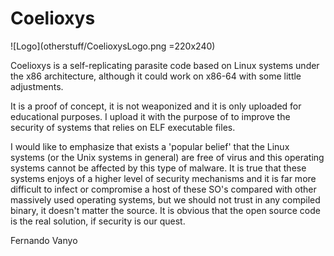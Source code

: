 # Coelioxys

![Logo](otherstuff/CoelioxysLogo.png =220x240)


Coelioxys is a self-replicating parasite code based on Linux systems under the x86 architecture, although it could work on x86-64 with some little adjustments.

It is a proof of concept, it is not weaponized and it is only uploaded for educational purposes.
I upload it with the purpose of to improve the security of systems that relies on ELF executable files.

I would like to emphasize that exists a 'popular belief' that the Linux systems (or the Unix systems in general) are free of virus and this operating systems cannot be affected by this type of malware. It is true that these systems enjoys of a higher level of security mechanisms and it is far more difficult to infect or compromise a host of these SO's compared with other massively used operating systems, but we should not trust in any compiled binary, it doesn't matter the source. It is obvious that the open source code is the real solution, if security is our quest.

Fernando Vanyo
